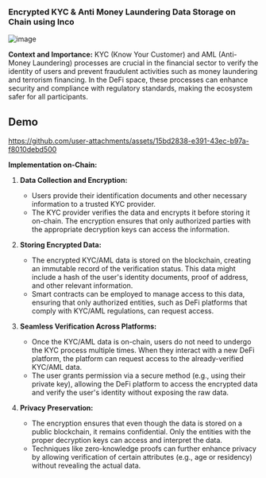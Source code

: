 ### Encrypted KYC & Anti Money Laundering Data Storage on Chain using Inco

![image](https://github.com/user-attachments/assets/b8fa880b-1e13-433c-9fd0-8a3234ab71fa)

**Context and Importance:**
KYC (Know Your Customer) and AML (Anti-Money Laundering) processes are crucial in the financial sector to verify the identity of users and prevent fraudulent activities such as money laundering and terrorism financing. In the DeFi space, these processes can enhance security and compliance with regulatory standards, making the ecosystem safer for all participants.

## Demo

https://github.com/user-attachments/assets/15bd2838-e391-43ec-b97a-f8010debd500

**Implementation on-Chain:**
1. **Data Collection and Encryption:**
   - Users provide their identification documents and other necessary information to a trusted KYC provider.
   - The KYC provider verifies the data and encrypts it before storing it on-chain. The encryption ensures that only authorized parties with the appropriate decryption keys can access the information.
   
2. **Storing Encrypted Data:**
   - The encrypted KYC/AML data is stored on the blockchain, creating an immutable record of the verification status. This data might include a hash of the user's identity documents, proof of address, and other relevant information.
   - Smart contracts can be employed to manage access to this data, ensuring that only authorized entities, such as DeFi platforms that comply with KYC/AML regulations, can request access.

3. **Seamless Verification Across Platforms:**
   - Once the KYC/AML data is on-chain, users do not need to undergo the KYC process multiple times. When they interact with a new DeFi platform, the platform can request access to the already-verified KYC/AML data.
   - The user grants permission via a secure method (e.g., using their private key), allowing the DeFi platform to access the encrypted data and verify the user's identity without exposing the raw data.

4. **Privacy Preservation:**
   - The encryption ensures that even though the data is stored on a public blockchain, it remains confidential. Only the entities with the proper decryption keys can access and interpret the data.
   - Techniques like zero-knowledge proofs can further enhance privacy by allowing verification of certain attributes (e.g., age or residency) without revealing the actual data.
